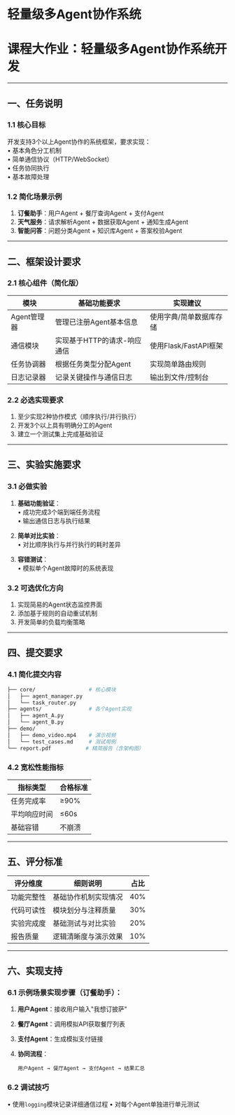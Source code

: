 # 轻量级多Agent协作系统

# 课程大作业：轻量级多Agent协作系统开发

---

## 一、任务说明

### 1.1 核心目标

开发支持3个以上Agent协作的系统框架，要求实现：  
• 基本角色分工机制  
• 简单通信协议（HTTP/WebSocket）  
• 任务协同执行  
• 基本故障处理  

### 1.2 简化场景示例

1. **订餐助手**：用户Agent + 餐厅查询Agent + 支付Agent  
2. **天气服务**：请求解析Agent + 数据获取Agent + 通知生成Agent  
3. **智能问答**：问题分类Agent + 知识库Agent + 答案校验Agent  

---

## 二、框架设计要求

### 2.1 核心组件（简化版）

| 模块        | 基础功能要求                | 实现建议                |
| ----------- | --------------------------- | ----------------------- |
| Agent管理器 | 管理已注册Agent基本信息     | 使用字典/简单数据库存储 |
| 通信模块    | 实现基于HTTP的请求-响应通信 | 使用Flask/FastAPI框架   |
| 任务协调器  | 根据任务类型分配Agent       | 实现简单路由规则        |
| 日志记录器  | 记录关键操作与通信日志      | 输出到文件/控制台       |

### 2.2 必选实现要求

1. 至少实现2种协作模式（顺序执行/并行执行）  
2. 开发3个以上具有明确分工的Agent  
3. 建立一个测试集上完成基础验证  

---

## 三、实验实施要求

### 3.1 必做实验

1. **基础功能验证**：  
   • 成功完成3个端到端任务流程  
   • 输出通信日志与执行结果  

2. **简单对比实验**：  
   • 对比顺序执行与并行执行的耗时差异  

3. **容错测试**：  
   • 模拟单个Agent故障时的系统表现  

### 3.2 可选优化方向

1. 实现简易的Agent状态监控界面  
2. 添加基于规则的自动重试机制  
3. 开发简单的负载均衡策略  

---

## 四、提交要求

### 4.1 简化提交内容

```bash
├── core/                 # 核心模块
│   ├── agent_manager.py  
│   └── task_router.py    
├── agents/               # 各个Agent实现
│   ├── agent_A.py  
│   └── agent_B.py        
├── demo/                 
│   ├── demo_video.mp4    # 演示视频  
│   └── test_cases.md     # 测试用例      
└── report.pdf           # 精简报告（含架构图）
```

### 4.2 宽松性能指标

| 指标类型     | 合格标准 |
| ------------ | -------- |
| 任务完成率   | ≥90%     |
| 平均响应时间 | ≤60s     |
| 基础容错     | 不崩溃   |

---

## 五、评分标准

| 评分维度   | 细则说明             | 占比 |
| ---------- | -------------------- | ---- |
| 功能完整性 | 基础协作机制实现情况 | 40%  |
| 代码可读性 | 模块划分与注释质量   | 30%  |
| 实验完成度 | 基础测试与对比实验   | 20%  |
| 报告质量   | 逻辑清晰度与演示效果 | 10%  |

---

## 六、实现支持

### 6.1 示例场景实现步骤（订餐助手）：

1. **用户Agent**：接收用户输入"我想订披萨"

2. **餐厅Agent**：调用模拟API获取餐厅列表

3. **支付Agent**：生成模拟支付链接

4. **协同流程**：  

   ```
   用户Agent → 餐厅Agent → 支付Agent → 结果汇总
   ```

### 6.2 调试技巧

• 使用`logging`模块记录详细通信过程
• 对每个Agent单独进行单元测试
